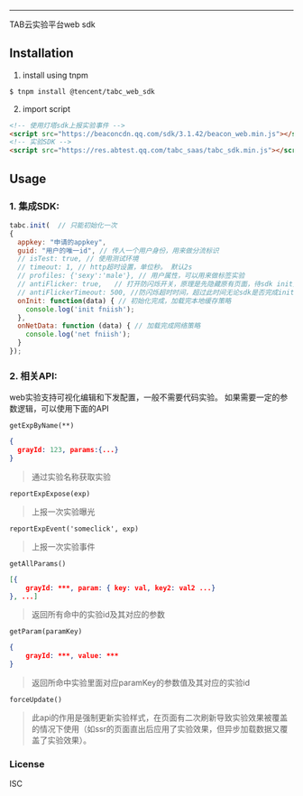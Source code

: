 ---------------

TAB云实验平台web sdk

## Installation

1. install using tnpm

```bash
$ tnpm install @tencent/tabc_web_sdk
```

2. import script

```html
<!-- 使用灯塔sdk上报实验事件 -->
<script src="https://beaconcdn.qq.com/sdk/3.1.42/beacon_web.min.js"></script> 
<!-- 实验SDK -->
<script src="https://res.abtest.qq.com/tabc_saas/tabc_sdk.min.js"></script>
```

## Usage

### 1. 集成SDK:

```js
tabc.init(  // 只能初始化一次
{ 
  appkey: "申请的appkey", 
  guid: "用户的唯一id", // 传人一个用户身份，用来做分流标识
  // isTest: true, // 使用测试环境
  // timeout: 1, // http超时设置，单位秒。 默认2s
  // profiles: {'sexy':'male'}, // 用户属性，可以用来做标签实验
  // antiFlicker: true,   // 打开防闪烁开关，原理是先隐藏原有页面，待sdk init完成后将页面显示出来
  // antiFlickerTimeout: 500, //防闪烁超时时间，超过此时间无论sdk是否完成init都会将隐藏的页面放出来，防止异常情况下页面一直白。默认500毫秒。
  onInit: function(data) { // 初始化完成，加载完本地缓存策略
    console.log('init fniish');
  }, 
  onNetData: function (data) { // 加载完成网络策略
    console.log('net fniish');
  }
});
```

### 2. 相关API:
web实验支持可视化编辑和下发配置，一般不需要代码实验。
如果需要一定的参数逻辑，可以使用下面的API

`getExpByName(**)`
``` json
{
  grayId: 123, params:{...}
}
```
> 通过实验名称获取实验 

`reportExpExpose(exp)`

> 上报一次实验曝光

`reportExpEvent('someclick', exp)`

> 上报一次实验事件

`getAllParams()`
``` json
[{
    grayId: ***, param: { key: val, key2: val2 ...}
}, ...]
```
> 返回所有命中的实验id及其对应的参数 

`getParam(paramKey)`
``` json
{
    grayId: ***, value: ***
}
```
> 返回所命中实验里面对应paramKey的参数值及其对应的实验id


`forceUpdate()`
> 此api的作用是强制更新实验样式，在页面有二次刷新导致实验效果被覆盖的情况下使用（如ssr的页面直出后应用了实验效果，但异步加载数据又覆盖了实验效果）。

### License
ISC
